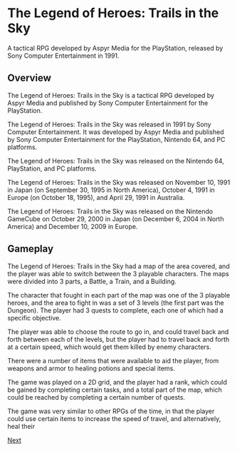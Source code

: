 # The Legend of Heroes: Trails in the Sky

A tactical RPG developed by Aspyr Media for the PlayStation, released by Sony Computer Entertainment in 1991.

## Overview

The Legend of Heroes: Trails in the Sky is a tactical RPG developed by Aspyr Media and published by Sony Computer Entertainment for the PlayStation.

The Legend of Heroes: Trails in the Sky was released in 1991 by Sony Computer Entertainment. It was developed by Aspyr Media and published by Sony Computer Entertainment for the PlayStation, Nintendo 64, and PC platforms.

The Legend of Heroes: Trails in the Sky was released on the Nintendo 64, PlayStation, and PC platforms.

The Legend of Heroes: Trails in the Sky was released on November 10, 1991 in Japan (on September 30, 1995 in North America), October 4, 1991 in Europe (on October 18, 1995), and April 29, 1991 in Australia.

The Legend of Heroes: Trails in the Sky was released on the Nintendo GameCube on October 29, 2000 in Japan (on December 6, 2004 in North America) and December 10, 2009 in Europe.

## Gameplay

The Legend of Heroes: Trails in the Sky had a map of the area covered, and the player was able to switch between the 3 playable characters. The maps were divided into 3 parts, a Battle, a Train, and a Building.

The character that fought in each part of the map was one of the 3 playable heroes, and the area to fight in was a set of 3 levels (the first part was the Dungeon). The player had 3 quests to complete, each one of which had a specific objective.

The player was able to choose the route to go in, and could travel back and forth between each of the levels, but the player had to travel back and forth at a certain speed, which would get them killed by enemy characters.

There were a number of items that were available to aid the player, from weapons and armor to healing potions and special items.

The game was played on a 2D grid, and the player had a rank, which could be gained by completing certain tasks, and a total part of the map, which could be reached by completing a certain number of quests.

The game was very similar to other RPGs of the time, in that the player could use certain items to increase the speed of travel, and alternatively, heal their

[Next](183.md)